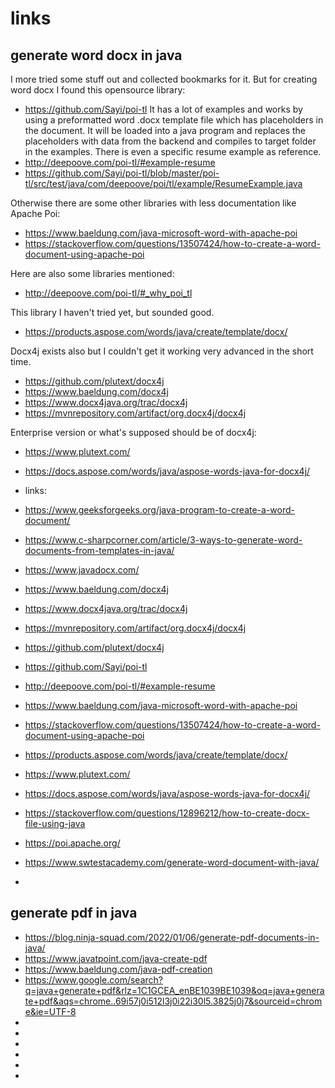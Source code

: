# links

## generate word docx in java

I more tried some stuff out and collected bookmarks for it.
But for creating word docx I found this opensource library:
- https://github.com/Sayi/poi-tl
It has a lot of examples and works by using a preformatted word .docx template file which has placeholders in the document. It will be loaded into a java program and replaces the placeholders with data from the backend and compiles to target folder in the examples.
There is even a specific resume example as reference.
- http://deepoove.com/poi-tl/#example-resume
- https://github.com/Sayi/poi-tl/blob/master/poi-tl/src/test/java/com/deepoove/poi/tl/example/ResumeExample.java

Otherwise there are some other libraries with less documentation like Apache Poi:
- https://www.baeldung.com/java-microsoft-word-with-apache-poi
- https://stackoverflow.com/questions/13507424/how-to-create-a-word-document-using-apache-poi

Here are also some libraries mentioned: 
- http://deepoove.com/poi-tl/#_why_poi_tl

This library I haven't tried yet, but sounded good.
- https://products.aspose.com/words/java/create/template/docx/

Docx4j exists also but I couldn't get it working very advanced in the short time.
- https://github.com/plutext/docx4j
- https://www.baeldung.com/docx4j
- https://www.docx4java.org/trac/docx4j
- https://mvnrepository.com/artifact/org.docx4j/docx4j

Enterprise version or what's supposed should be of docx4j:
- https://www.plutext.com/
- https://docs.aspose.com/words/java/aspose-words-java-for-docx4j/

- links:
- https://www.geeksforgeeks.org/java-program-to-create-a-word-document/
- https://www.c-sharpcorner.com/article/3-ways-to-generate-word-documents-from-templates-in-java/
- https://www.javadocx.com/
- https://www.baeldung.com/docx4j
- https://www.docx4java.org/trac/docx4j
- https://mvnrepository.com/artifact/org.docx4j/docx4j
- https://github.com/plutext/docx4j
- https://github.com/Sayi/poi-tl
- http://deepoove.com/poi-tl/#example-resume
- https://www.baeldung.com/java-microsoft-word-with-apache-poi
- https://stackoverflow.com/questions/13507424/how-to-create-a-word-document-using-apache-poi
- https://products.aspose.com/words/java/create/template/docx/
- https://www.plutext.com/
- https://docs.aspose.com/words/java/aspose-words-java-for-docx4j/
- https://stackoverflow.com/questions/12896212/how-to-create-docx-file-using-java
- https://poi.apache.org/
- https://www.swtestacademy.com/generate-word-document-with-java/
- 

## generate pdf in java

- https://blog.ninja-squad.com/2022/01/06/generate-pdf-documents-in-java/
- https://www.javatpoint.com/java-create-pdf
- https://www.baeldung.com/java-pdf-creation
- https://www.google.com/search?q=java+generate+pdf&rlz=1C1GCEA_enBE1039BE1039&oq=java+generate+pdf&aqs=chrome..69i57j0i512l3j0i22i30l5.3825j0j7&sourceid=chrome&ie=UTF-8
- 
- 
- 
- 
- 
- 